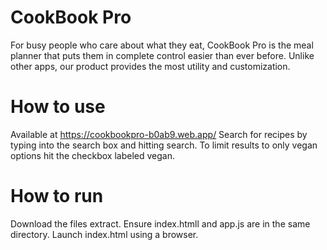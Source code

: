 # CookBook Pro
For busy people who care about what they eat, CookBook Pro is the meal planner that puts them in complete control easier than ever before. Unlike other apps, our product provides the most utility and customization.

# How to use
Available at https://cookbookpro-b0ab9.web.app/
Search for recipes by typing into the search box and hitting search. To limit results to only vegan options hit the checkbox labeled vegan.

# How to run
Download the files extract. Ensure index.htmll and app.js are in the same directory. Launch index.html using a browser.

